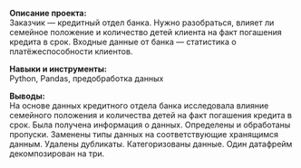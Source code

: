 **Описание проекта:**  
Заказчик — кредитный отдел банка. Нужно разобраться, влияет ли семейное положение и количество детей клиента на факт погашения кредита в срок. Входные данные от банка — статистика о платёжеспособности клиентов.

**Навыки и инструменты:**  
Python, Pandas, предобработка данных

**Выводы:**  
На основе данных кредитного отдела банка исследовала влияние семейного положения и
количества детей на факт погашения кредита в срок. 
Была получена информация о данных. Определены и обработаны пропуски. 
Заменены типы данных на соответствующие хранящимся данным. 
Удалены дубликаты. Категоризованы данные. 
Один датафрейм декомпозирован на три.
